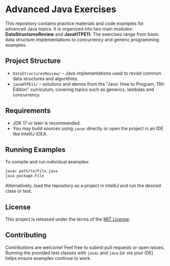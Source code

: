 # Advanced Java Exercises

This repository contains practice materials and code examples for advanced Java topics. It is organized into two main modules: **DataStructuresReview** and **JavaHTPE11**. The exercises range from basic data structure implementations to concurrency and generic programming examples.

## Project Structure

- `DataStructuresReview/` – Java implementations used to revisit common data structures and algorithms.
- `JavaHTPE11/` – solutions and demos from the "Java: How to Program, 11th Edition" curriculum, covering topics such as generics, lambdas and concurrency.

## Requirements

- JDK 17 or later is recommended.
- You may build sources using `javac` directly or open the project in an IDE like IntelliJ IDEA.

## Running Examples

To compile and run individual examples:

```bash
javac path/to/File.java
java package.File
```

Alternatively, load the repository as a project in IntelliJ and run the desired class or test.

## License

This project is released under the terms of the [MIT License](LICENSE).

## Contributing

Contributions are welcome! Feel free to submit pull requests or open issues. Running the provided test classes with `javac` and `java` (or via your IDE) helps ensure examples continue to work.
